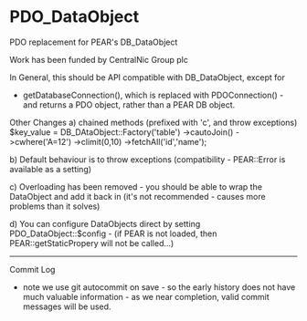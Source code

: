# PDO_DataObject

PDO replacement for PEAR's DB_DataObject

Work has been funded by CentralNic Group plc 

In General, this should be API compatible with DB_DataObject, except for
* getDatabaseConnection(), which is replaced with PDOConnection() - and returns a PDO object, rather than a PEAR DB object.


Other Changes
a) chained methods (prefixed with 'c', and throw exceptions)
$key_value =  DB_DAtaObject::Factory('table')
      ->cautoJoin()
      ->cwhere('A=12')
      ->climit(0,10)
      ->fetchAll('id','name');

b) Default behaviour is to throw exceptions (compatibility - PEAR::Error is available as a setting)

c) Overloading has been removed - you should be able to wrap the DataObject and add it back in (it's not recommended - causes more problems than it solves)

d) You can configure DataObjects direct by setting PDO_DataObject::$config - (if PEAR is not loaded, then PEAR::getStaticPropery will not be called...)

---------------------
Commit Log

* note we use git autocommit on save - so the early history does not have much valuable information - as we near completion, valid commit messages will be used.
